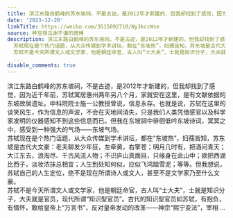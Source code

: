 ```yaml
---
title: 滨江东路白鹤峰的苏东坡祠，不是古迹，是2012年才新建的，但我却找到了感觉，因为近千年前，苏轼寓居惠州两年另八个月，家就安在这里，是有文献依据的东坡故居遗...
date: '2023-12-20'
linkTitle: https://weibo.com/3515092710/Ny3kccWse
source: 种豆得瓜谢不谦的微博
description: 滨江东路白鹤峰的苏东坡祠，不是古迹，是2012年才新建的，但我却找到了感觉，因为近千年前，苏轼寓居惠州两年另八个月，家就安在这里，是有文献依据的东坡故居遗址。中科院院士施一公教授曾说，信息永存。也就是说，苏轼在这里的谈笑风生，作为信息的声波，不会在天地间消失，只是我们人类凭借感官以及科学家发明的仪器感知不到这些信息而已。但我在东坡祠中徘徊低吟东坡诗词，冥冥之中，感受到一种强大的气场——东坡气场。<br>
  苏轼现在是个热门话题，从大众传媒到学术讲坛，都在“东坡热”，妇孺皆知，苏东坡是古代大文豪：老夫聊发少年狂，左牵黄，右擎苍；明月几时有，把酒问青天；大江东去，浪淘尽、千古风流人物；不识庐山真面目，只缘身在此山中；欲把西湖比西子，淡妆浓抹总相宜；人生到处知何似，应似飞鸿踏雪泥；等等。但我想说，苏轼自己的人生定位，绝不是现在所谓诗人或文人，甚至不是文学家乃至什么文豪。<br>
  苏轼不是今天所谓文人或文学家，他是朝廷命官，古人叫“士大夫”，士就是知识分子，大夫就是官员，现代所谓“知识型官员”。古代的知识型官员如苏轼，有抱负，有情怀，敢给皇帝上“万言书”，反对皇帝发动的改革——神宗“熙宁变法”，宰相
  ...
disable_comments: true
---
```

滨江东路白鹤峰的苏东坡祠，不是古迹，是2012年才新建的，但我却找到了感觉，因为近千年前，苏轼寓居惠州两年另八个月，家就安在这里，是有文献依据的东坡故居遗址。中科院院士施一公教授曾说，信息永存。也就是说，苏轼在这里的谈笑风生，作为信息的声波，不会在天地间消失，只是我们人类凭借感官以及科学家发明的仪器感知不到这些信息而已。但我在东坡祠中徘徊低吟东坡诗词，冥冥之中，感受到一种强大的气场——东坡气场。<br> 苏轼现在是个热门话题，从大众传媒到学术讲坛，都在“东坡热”，妇孺皆知，苏东坡是古代大文豪：老夫聊发少年狂，左牵黄，右擎苍；明月几时有，把酒问青天；大江东去，浪淘尽、千古风流人物；不识庐山真面目，只缘身在此山中；欲把西湖比西子，淡妆浓抹总相宜；人生到处知何似，应似飞鸿踏雪泥；等等。但我想说，苏轼自己的人生定位，绝不是现在所谓诗人或文人，甚至不是文学家乃至什么文豪。<br> 苏轼不是今天所谓文人或文学家，他是朝廷命官，古人叫“士大夫”，士就是知识分子，大夫就是官员，现代所谓“知识型官员”。古代的知识型官员如苏轼，有抱负，有情怀，敢给皇帝上“万言书”，反对皇帝发动的改革——神宗“熙宁变法”，宰相 ...
